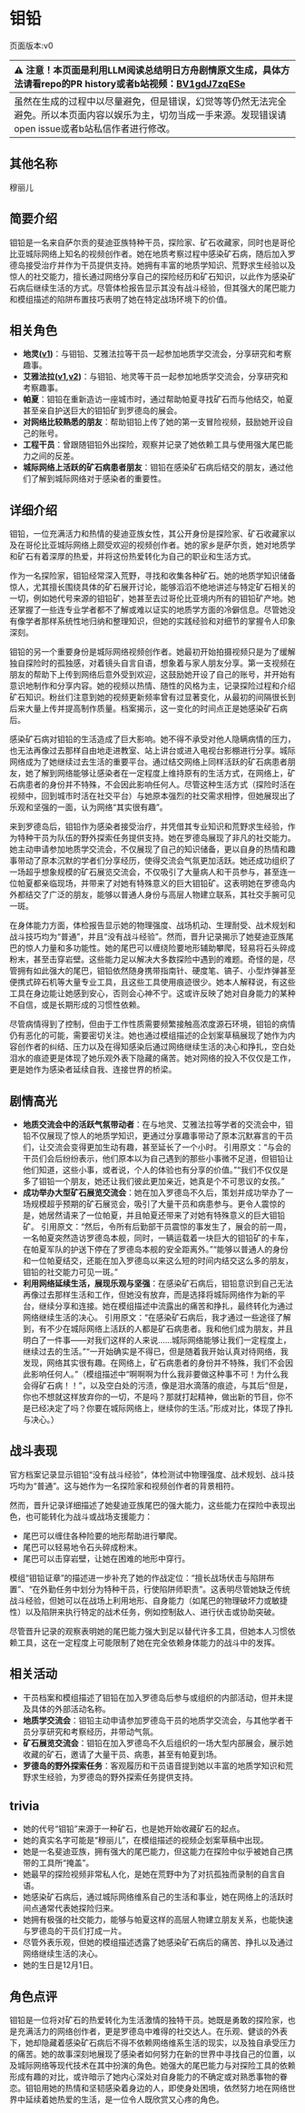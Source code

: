# 钼铅
页面版本:v0
 

| :warning: 注意！本页面是利用LLM阅读总结明日方舟剧情原文生成，具体方法请看repo的PR history或者b站视频：[BV1gdJ7zqESe](https://www.bilibili.com/video/BV1gdJ7zqESe/)         |
|:----------------------------|
| 虽然在生成的过程中以尽量避免，但是错误，幻觉等等仍然无法完全避免。所以本页面内容以娱乐为主，切勿当成一手来源。发现错误请open issue或者b站私信作者进行修改。|



## 其他名称
穆丽儿
## 简要介绍
钼铅是一名来自萨尔贡的斐迪亚族特种干员，探险家、矿石收藏家，同时也是哥伦比亚城际网络上知名的视频创作者。她在地质考察过程中感染矿石病，随后加入罗德岛接受治疗并作为干员提供支持。她拥有丰富的地质学知识、荒野求生经验以及惊人的社交能力，擅长通过网络分享自己的探险经历和矿石知识，以此作为感染矿石病后继续生活的方式。尽管体检报告显示其没有战斗经验，但其强大的尾巴能力和模组描述的陷阱布置技巧表明了她在特定战场环境下的价值。
## 相关角色
-   **地灵([v1](char_183_skgoat.md))**：与钼铅、艾雅法拉等干员一起参加地质学交流会，分享研究和考察趣事。
-   **艾雅法拉([v1](char_180_amgoat.md),[v2](../char_v3/char_180_amgoat.md))**：与钼铅、地灵等干员一起参加地质学交流会，分享研究和考察趣事。
-   **帕夏**：钼铅在重新造访一座城市时，通过帮助帕夏寻找矿石而与他结交，帕夏甚至亲自护送巨大的钼铅矿到罗德岛的展会。
-   **对网络比较熟悉的朋友**：帮助钼铅上传了她的第一支冒险视频，鼓励她开设自己的账号。
-   **工程干员**：曾跟随钼铅外出探险，观察并记录了她依赖工具与使用强大尾巴能力之间的反差。
-   **城际网络上活跃的矿石病患者朋友**：钼铅在感染矿石病后结交的朋友，通过他们了解到城际网络对于感染者的重要性。
## 详细介绍
钼铅，一位充满活力和热情的斐迪亚族女性，其公开身份是探险家、矿石收藏家以及在哥伦比亚城际网络上颇受欢迎的视频创作者。她的家乡是萨尔贡，她对地质学和矿石有着深厚的热爱，并将这份热爱转化为自己的职业和生活方式。

作为一名探险家，钼铅经常深入荒野，寻找和收集各种矿石。她的地质学知识储备惊人，尤其擅长围绕具体的矿石展开讨论，能够滔滔不绝地讲述与特定矿石相关的一切，例如她代号来源的钼铅矿，她甚至去过哥伦比亚境内所有的钼铅矿产地。她还掌握了一些连专业学者都不了解或难以证实的地质学方面的冷僻信息。尽管她没有像学者那样系统性地归纳和整理知识，但她的实践经验和对细节的掌握令人印象深刻。

钼铅的另一个重要身份是城际网络视频创作者。她最初开始拍摄视频只是为了缓解独自探险时的孤独感，对着镜头自言自语，想象着与家人朋友分享。第一支视频在朋友的帮助下上传到网络后意外受到欢迎，这鼓励她开设了自己的账号，并开始有意识地制作和分享内容。她的视频以热情、随性的风格为主，记录探险过程和介绍矿石知识。粉丝们注意到她的视频更新频率曾有过显著变化，从最初的间隔很长到后来大量上传并提高制作质量。档案揭示，这一变化的时间点正是她感染矿石病后。

感染矿石病对钼铅的生活造成了巨大影响。她不得不承受对他人隐瞒病情的压力，也无法再像过去那样自由地走进教室、站上讲台或进入电视台影棚进行分享。城际网络成为了她继续过去生活的重要平台。通过结交网络上同样活跃的矿石病患者朋友，她了解到网络能够让感染者在一定程度上维持原有的生活方式，在网络上，矿石病患者的身份并不特殊，不会因此影响任何人。尽管这种生活方式（探险时活在视频中，回到城市时活在社交平台）与她原本强烈的社交需求相悖，但她展现出了乐观和坚强的一面，认为网络“其实很有趣”。

来到罗德岛后，钼铅作为感染者接受治疗，并凭借其专业知识和荒野求生经验，作为特种干员为队伍的野外探索任务提供支持。她在罗德岛展现了非凡的社交能力。她主动申请参加地质学交流会，不仅展现了自己的知识储备，更以自身的热情和趣事带动了原本沉默的学者们分享经历，使得交流会气氛更加活跃。她还成功组织了一场超乎想象规模的矿石展览交流会，不仅吸引了大量病人和干员参与，甚至连一位帕夏都亲临现场，并带来了对她有特殊意义的巨大钼铅矿。这表明她在罗德岛内外都结交了广泛的朋友，能够以普通人身份与高层人物建立联系，其社交手腕可见一斑。

在身体能力方面，体检报告显示她的物理强度、战场机动、生理耐受、战术规划和战斗技巧均为“普通”，并且“没有战斗经验”。然而，晋升记录揭示了她斐迪亚族尾巴的惊人力量和多功能性。她的尾巴可以缠绕险要地形辅助攀爬，轻易将石头碎成粉末，甚至击穿岩壁。这些能力足以解决大多数探险中遇到的难题。奇怪的是，尽管拥有如此强大的尾巴，钼铅依然随身携带指南针、硬度笔、镐子、小型炸弹甚至便携式碎石机等大量专业工具，且这些工具使用痕迹很少。她本人解释说，有这些工具在身边能让她感到安心，否则会心神不宁。这或许反映了她对自身能力的某种不自信，或是长期形成的习惯性依赖。

尽管病情得到了控制，但由于工作性质需要频繁接触高浓度源石环境，钼铅的病情仍有恶化的可能，需要密切关注。她也通过模组描述的企划案草稿展现了她作为内容创作者的纠结、压力以及在得知感染后通过网络继续生活的决心和挣扎，空白处泪水的痕迹更是体现了她乐观外表下隐藏的痛苦。她对网络的投入不仅仅是工作，更是她作为感染者延续自我、连接世界的桥梁。
## 剧情高光
*   **地质交流会中的活跃气氛带动者**：在与地灵、艾雅法拉等学者的交流会中，钼铅不仅展现了惊人的地质学知识，更通过分享趣事带动了原本沉默寡言的干员们，让交流会变得更加生动有趣，甚至延长了一个小时。
    引用原文：“与会的干员们会后纷纷表示，他们原本以为自己遇到的那些小事微不足道，但钼铅让他们知道，这些小事，或者说，个人的体验也有分享的价值。”“我们不仅仅是多了钼铅一个朋友，她还让我们彼此更加亲近，她真是个不可思议的女孩。”
*   **成功举办大型矿石展览交流会**：她在加入罗德岛不久后，策划并成功举办了一场规模超乎预期的矿石展览会，吸引了大量干员和病患参与。更令人震惊的是，她居然请来了一位帕夏，并且帕夏还带来了对她有特殊意义的巨大钼铅矿。
    引用原文：“然后，令所有后勤部干员震惊的事发生了，展会的前一周，一名帕夏突然造访罗德岛本舰，同时，一辆运载着一块巨大的钼铅矿的卡车，在帕夏军队的护送下停在了罗德岛本舰的安全距离外。”“能够以普通人的身份和一位帕夏结交，还能在加入罗德岛以来这么短的时间内结交这么多的朋友，钼铅的社交能力可见一斑。”
*   **利用网络延续生活，展现乐观与坚强**：在感染矿石病后，钼铅意识到自己无法再像过去那样生活和工作，但她没有放弃，而是选择将城际网络作为新的平台，继续分享和连接。她在模组描述中流露出的痛苦和挣扎，最终转化为通过网络继续生活的决心。
    引用原文：“在感染矿石病后，我才通过一些途径了解到，有不少在城际网络上活跃的人都是矿石病患者。我和他们成为朋友，并且明白了一件事——对我们这样的人来说......城际网络能够让我们一定程度上，继续过去的生活。”“一开始确实是不得已，但是随着我开始认真对待网络，我发现，网络其实很有趣。在网络上，矿石病患者的身份并不特殊，我们不会因此影响任何人。”（模组描述中“啊啊啊为什么我非要做这种事不可！为什么我会得矿石病！！”，以及空白处的污渍，像是泪水滴落的痕迹，与其后“但是，你也不想就这样放弃你的一切，不是吗？那就打起精神，做出新的节目，你不是已经决定了吗？你要在城际网络上，继续你的生活。”形成对比，体现了挣扎与决心。）
## 战斗表现
官方档案记录显示钼铅“没有战斗经验”，体检测试中物理强度、战术规划、战斗技巧均为“普通”。这与她作为一名探险家和视频创作者的背景相符。

然而，晋升记录详细描述了她斐迪亚族尾巴的强大能力，这些能力在探险中表现出色，也可能转化为战斗或战场支援能力：
*   尾巴可以缠住各种险要的地形帮助进行攀爬。
*   尾巴可以轻易地令石头碎成粉末。
*   尾巴可以击穿岩壁，让她在困难的地形中穿行。

模组“钼铅证章”的描述进一步补充了她的作战定位：“擅长战场伏击与陷阱布置”、“在外勤任务中划分为特种干员，行使陷阱师职责”。这表明尽管她缺乏传统战斗经验，但她可以在战场上利用地形、自身能力（如尾巴的物理破坏力或敏捷性）以及陷阱来执行特定的战术任务，例如控制敌人、进行伏击或协助突破。

尽管晋升记录的观察表明她的尾巴能力强大到足以替代许多工具，但她本人习惯依赖工具，这在一定程度上可能限制了她在完全依赖身体能力的战斗中的发挥。
## 相关活动
-   干员档案和模组描述了钼铅在加入罗德岛后参与或组织的内部活动，但并未提及具体的外部活动名称。
-   **地质学交流会**：钼铅主动申请参加罗德岛干员的地质学交流会，与其他学者干员分享研究和考察经历，并带动气氛。
-   **矿石展览交流会**：钼铅在加入罗德岛不久后组织的一场大型内部展会，展示她收藏的矿石，邀请了大量干员、病患，甚至有帕夏到场。
-   **罗德岛的野外探索任务**：客观履历和干员语音提到她以丰富的地质学知识和荒野求生经验，为罗德岛的野外探索任务提供支持。
## trivia
*   她的代号“钼铅”来源于一种矿石，也是她开始收藏矿石的起点。
*   她的真实名字可能是“穆丽儿”，在模组描述的视频企划案草稿中出现。
*   她是一名斐迪亚族，拥有强大的尾巴能力，但这能力在探险中似乎被她自己携带的工具所“掩盖”。
*   她最早的探险视频非常私人化，是她在荒野中为了对抗孤独而录制的自言自语。
*   她感染矿石病后，通过城际网络维系自己的生活和事业，她在网络上的活跃时间点通常代表她探险归来。
*   她拥有极强的社交能力，能够与帕夏这样的高层人物建立朋友关系，也能快速与罗德岛的干员们打成一片。
*   尽管外表乐观，但她的模组描述透露了她感染矿石病后的痛苦、挣扎以及通过网络继续生活的决心。
*   她的生日是12月1日。
## 角色点评
钼铅是一位将对矿石的热爱转化为生活激情的独特干员。她既是勇敢的探险家，也是充满活力的网络创作者，更是罗德岛中难得的社交达人。在乐观、健谈的外表下，她却隐藏着感染矿石病后不得不依赖网络维系生活的现实，以及独自承受压力的痛苦。她的故事深刻地展现了感染者如何努力在新的世界中寻找自己的位置，以及城际网络等现代技术在其中扮演的角色。她强大的尾巴能力与对探险工具的依赖形成有趣的对比，或许暗示了她内心深处对自身能力的不确定或对熟悉事物的眷恋。钼铅用她的热情和坚韧感染着身边的人，即使身处困境，依然努力地在网络世界中延续着她热爱的生活，是一位令人既欣赏又心疼的角色。